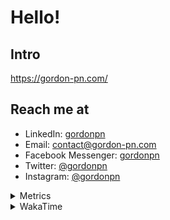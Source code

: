 # Hello!

## Intro

<https://gordon-pn.com/>

## Reach me at

- LinkedIn: [gordonpn](https://www.linkedin.com/in/gordonpn/)
- Email: [contact@gordon-pn.com](mailto:contact@gordon-pn.com)
- Facebook Messenger: [gordonpn](https://www.messenger.com/t/Gordonpn)
- Twitter: [@gordonpn](https://twitter.com/Gordonpn)
- Instagram: [@gordonpn](https://www.instagram.com/gordonpn/)

<details>
  <summary>Metrics</summary>

  <img align="center" src="https://github.com/gordonpn/gordonpn/blob/master/github-metrics.svg" alt="GitHub Metrics">

</details>

<details>
  <summary>WakaTime</summary>

  <!--START_SECTION:waka-->
📊 **This Week I Spent My Time On** 

```text
💬 Programming Languages: 
Java                     6 hrs 46 mins       █████████████████░░░░░░░░   69.69 % 
Brazil Dependency Config 1 hr 26 mins        ████░░░░░░░░░░░░░░░░░░░░░   14.74 % 
Markdown                 31 mins             █░░░░░░░░░░░░░░░░░░░░░░░░   05.45 % 
SSH Config               15 mins             █░░░░░░░░░░░░░░░░░░░░░░░░   02.73 % 
XML                      15 mins             █░░░░░░░░░░░░░░░░░░░░░░░░   02.58 % 

🔥 Editors: 
IntelliJ IDEA            9 hrs 25 mins       ████████████████████████░   96.90 % 
VS Code                  18 mins             █░░░░░░░░░░░░░░░░░░░░░░░░   03.10 % 
```


 Last Updated on 27/12/2024 16:24:44 UTC
<!--END_SECTION:waka-->
</details>
